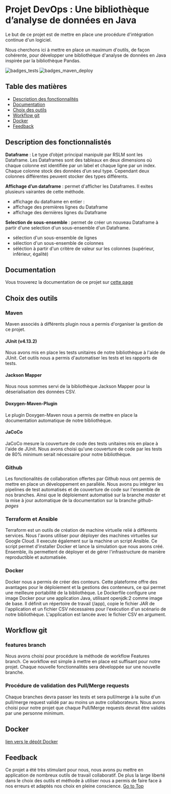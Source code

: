 # Projet DevOps : Une bibliothèque d’analyse de données en Java

Le but de ce projet est de mettre en place une procédure d'intégration continue d'un logiciel.

Nous cherchons ici à mettre en place un maximum d'outils, de façon cohérente, pour développer
une bibliothèque d'analyse de données en Java inspirée par la bibliothèque Pandas.

![badges_tests](https://github.com/Romb38/rslmdevops/actions/workflows/run-test.yml/badge.svg)
![badges_maven_deploy](https://github.com/Romb38/rslmdevops/actions/workflows/workflow.yml/badge.svg?branch=master)

## Table des matières
- [Description des fonctionnalités](#description-des-fonctionnalistés)
- [Documentation](#documentation)
- [Choix des outils](#choix-des-outils)
- [Workflow git](#workflow-git)
- [Docker](#docker)
- [Feedback](#feedback)

## Description des fonctionnalistés
**Dataframe** : Le type d’objet principal manipulé par RSLM sont les Dataframe. Les Dataframes sont
des tableaux en deux dimensions où chaque colonne est identifiée par un label et chaque ligne par un
index. Chaque colonne stock des données d’un seul type. Cependant deux colonnes différentes peuvent
stocker des types différents.

**Affichage d’un dataframe** : permet d'afficher les Dataframes. Il exites plusieurs vairantes de cette
méthode.
- affichage du dataframe en entier :
- affichage des premières lignes du Dataframe
- affichage des dernières lignes du Dataframe

**Selection de sous-ensemble** : permet de créer un nouveau Dataframe à partir d'une selection
d'un sous-ensemble d'un Dataframe.
- sélection d'un sous-ensemble de lignes
- sélection d'un sous-ensemble de colonnes
- séléction à partir d'un critère de valeur sur les colonnes (supérieur, inférieur, égalité)


## Documentation

Vous trouverez la documentation de ce projet sur [cette page](https://romb38.github.io/rslmdevops/index.html)

## Choix des outils
### Maven
Maven associés à différents plugin nous a permis d'organiser la gestion de ce projet.
#### JUnit (v4.13.2) 
Nous avons mis en place les tests unitaires de notre bibliothèque à l'aide de JUnit. Cet outils nous a permis d'automatiser les tests et les rapports de tests.
#### Jackson Mapper
Nous nous sommes servi de la bibliothèque Jackson Mapper pour la déserialisation des données CSV.
#### Doxygen-Maven-Plugin
Le plugin Doxygen-Maven nous a permis de mettre en place la documentation automatique de notre bibliothèque.
#### JaCoCo
JaCoCo mesure la couverture de code des tests unitaires mis en place à l'aide de JUnit. Nous avons choisi qu'une couverture de code par les tests de 80% minimum serait nécessaire pour notre bibliothèque.
### Github
Les fonctionalités de collaboration offertes par Github nous ont permis de mettre en place un développement en parallèle. Nous avons pu intégrer les pipelines de test automatisés et de couverture de code sur l'ensemble de nos branches. Ainsi que le déploiement automatisé sur la branche _master_ et la mise à jour automatique de la documentation sur la branche _github-pages_
### Terraform et Ansible
Terraform est un outils de création de machine virtuelle relié à différents services. Nous l'avons utiliser pour déployer des machines virtuelles sur Google Cloud. Il execute également sur la machine un script Ansible. Ce script permet d'installer Docker et lance la simulation que nous avons créé. Ensemble, ils permettent de déployer et de gérer l'infrastructure de manière reproductible et automatisée.
### Docker
Docker nous a permis de créer des conteurs. Cette plateforme offre des avantages pour le déploiement et la gestions des conteneurs, ce qui permet une meilleure portabilité de la bibliothèque. Le Dockerfile configure une image Docker pour une application Java, utilisant openjdk:2 comme image de base. Il définit un répertoire de travail (/app), copie le fichier JAR de l'application et un fichier CSV nécessaires pour l'exécution d'un scénario de notre bibliothèque. L'application est lancée avec le fichier CSV en argument.


## Workflow git 
### features branch 
Nous avons choisi pour procédure la méthode de workflow Features branch. Ce workflow est simple
à mettre en place est suffisant pour notre projet. Chaque nouvelle fonctionnalités sera développée sur 
une nouvelle branche.

### Procédure de validation des Pull/Merge requests
Chaque branches devra passer les tests et sera pull/merge à la suite d'un pull/merge request validé par au moins un autre 
collaborateurs. Nous avons choisi pour notre projet que chaque Pull/Merge requests devrait être validés par une personne minimum.

## Docker
[lien vers le dépôt Docker](https://hub.docker.com/repository/docker/skander23000/project_devops_2024/general)

## Feedback
Ce projet a été très stimulant pour nous, nous avons pu mettre en application de nombreux outils de travail collaboratif. De plus la large liberté dans le choix des outils et méthode à utiliser nous a permis de faire face à nos erreurs et adaptés nos choix en pleine conscience.
[Go to Top](#table-des-matières)
